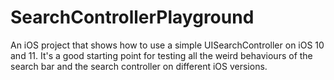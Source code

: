 # SearchControllerPlayground
An iOS project that shows how to use a simple UISearchController on iOS 10 and 11.
It's a good starting point for testing all the weird behaviours of the search bar and the search controller on different iOS versions.


